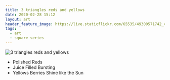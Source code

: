 ```yaml
---
title: 3 triangles reds and yellows
date: 2020-02-28 15:12
layout: art
header_feature_image: https://live.staticflickr.com/65535/49300571742_c994c70466_o.jpg
tags:
  - art
  - square series
---
```


![3 triangles reds and yellows](https://live.staticflickr.com/65535/49300571742_c994c70466_o.jpg)

- Polished Reds
- Juice Filled Bursting
- Yellows Berries Shine like the Sun
